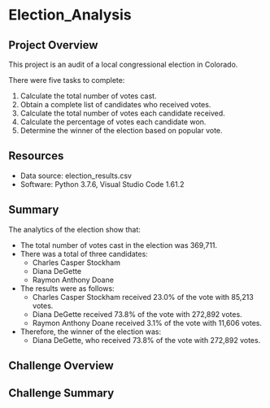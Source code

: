 # Election_Analysis

## Project Overview
This project is an audit of a local congressional election in Colorado.

There were five tasks to complete:

1. Calculate the total number of votes cast.
2. Obtain a complete list of candidates who received votes.
3. Calculate the total number of votes each candidate received.
4. Calculate the percentage of votes each candidate won.
5. Determine the winner of the election based on popular vote.

## Resources
- Data source: election_results.csv
- Software: Python 3.7.6, Visual Studio Code 1.61.2

## Summary
The analytics of the election show that:

- The total number of votes cast in the election was 369,711.
- There was a total of three candidates:
    - Charles Casper Stockham
    - Diana DeGette
    - Raymon Anthony Doane
- The results were as follows:
    - Charles Casper Stockham received 23.0% of the vote with 85,213 votes.
    - Diana DeGette received 73.8% of the vote with 272,892 votes.
    - Raymon Anthony Doane received 3.1% of the vote with 11,606 votes.
- Therefore, the winner of the election was:
    - Diana DeGette, who received 73.8% of the vote with 272,892 votes.

## Challenge Overview

## Challenge Summary
